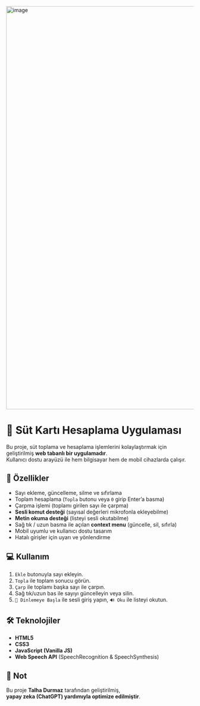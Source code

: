 <img width="1919" height="1079" alt="image" src="https://github.com/user-attachments/assets/eea9d39f-f399-41de-b8cd-1e040909f5a6" />



# 🥛 Süt Kartı Hesaplama Uygulaması

Bu proje, süt toplama ve hesaplama işlemlerini kolaylaştırmak için geliştirilmiş **web tabanlı bir uygulamadır**.  
Kullanıcı dostu arayüzü ile hem bilgisayar hem de mobil cihazlarda çalışır.  

## 🚀 Özellikler
- Sayı ekleme, güncelleme, silme ve sıfırlama
- Toplam hesaplama (`Topla` butonu veya `0` girip Enter’a basma)
- Çarpma işlemi (toplamı girilen sayı ile çarpma)
- **Sesli komut desteği** (sayısal değerleri mikrofonla ekleyebilme)
- **Metin okuma desteği** (listeyi sesli okutabilme)
- Sağ tık / uzun basma ile açılan **context menu** (güncelle, sil, sıfırla)
- Mobil uyumlu ve kullanıcı dostu tasarım
- Hatalı girişler için uyarı ve yönlendirme  

## 💻 Kullanım
1. `Ekle` butonuyla sayı ekleyin.  
2. `Topla` ile toplam sonucu görün.  
3. `Çarp` ile toplamı başka sayı ile çarpın.  
4. Sağ tık/uzun bas ile sayıyı güncelleyin veya silin.  
5. `🎤 Dinlemeye Başla` ile sesli giriş yapın, `🔊 Oku` ile listeyi okutun.  

## 🛠️ Teknolojiler
- **HTML5**
- **CSS3**
- **JavaScript (Vanilla JS)**
- **Web Speech API** (SpeechRecognition & SpeechSynthesis)

## 🤖 Not
Bu proje **Talha Durmaz** tarafından geliştirilmiş,  
**yapay zeka (ChatGPT) yardımıyla optimize edilmiştir**.
